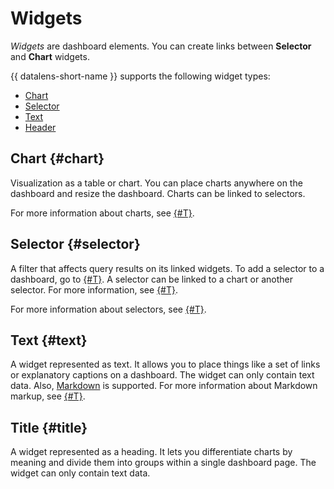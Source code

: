 # Widgets

_Widgets_ are dashboard elements. You can create links between **Selector** and **Chart** widgets.

{{ datalens-short-name }} supports the following widget types:

* [Chart](#chart)
* [Selector](#selector)
* [Text](#text)
* [Header](#title)

## Chart {#chart}

Visualization as a table or chart.
You can place charts anywhere on the dashboard and resize the dashboard.
Charts can be linked to selectors.

For more information about charts, see [{#T}](../concepts/chart/index.md).

## Selector {#selector}

A filter that affects query results on its linked widgets. To add a selector to a dashboard, go to [{#T}](../operations/dashboard/add-selector.md).
A selector can be linked to a chart or another selector. For more information, see [{#T}](./link.md).

For more information about selectors, see [{#T}](./selector.md).

## Text {#text}

A widget represented as text. It allows you to place things like a set of links or explanatory captions on a dashboard. The widget can only contain text data. Also, [Markdown](https://ru.wikipedia.org/wiki/Markdown) is supported.
For more information about Markdown markup, see [{#T}](./markdown.md).

## Title {#title}

A widget represented as a heading. It lets you differentiate charts by meaning and divide them into groups within a single dashboard page. The widget can only contain text data.
